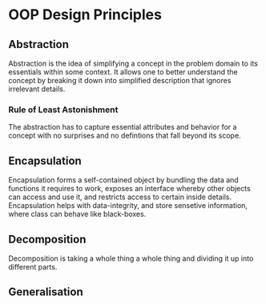 # OOP Design Principles

## Abstraction
Abstraction is the idea of simplifying a concept in the problem domain to its essentials within some context.
It allows one to better understand the concept by breaking it down into simplified description that ignores
irrelevant details.
### Rule of Least Astonishment
The abstraction has to capture essential attributes and behavior for a concept with no surprises and no
defintions that fall beyond its scope.

## Encapsulation
Encapsulation forms a self-contained object by bundling the data and functions it requires to work,
exposes an interface whereby other objects can access and use it, and restricts access to certain
inside details.
Encapsulation helps with data-integrity, and store sensetive information, where class can behave like black-boxes.

## Decomposition
Decomposition is taking a whole thing a whole thing and dividing it up into different parts.

## Generalisation


